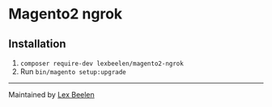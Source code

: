 # Magento2 ngrok

## Installation

1. `composer require-dev lexbeelen/magento2-ngrok`
2. Run `bin/magento setup:upgrade`

---

Maintained by [Lex Beelen](https://www.lexbeelen.nl/)
